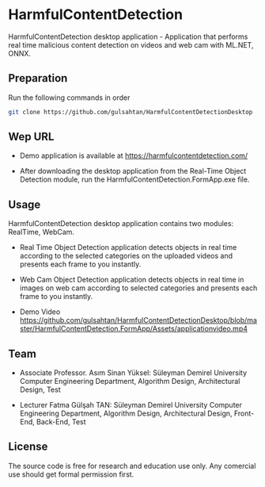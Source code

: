 # HarmfulContentDetection
HarmfulContentDetection desktop application - Application that performs real time malicious content detection on videos and web cam with ML.NET, ONNX.

## Preparation

Run the following commands in order
```bash
git clone https://github.com/gulsahtan/HarmfulContentDetectionDesktop

```
## Wep URL

- Demo application is available at https://harmfulcontentdetection.com/

- After downloading the desktop application from the Real-Time Object Detection module, run the HarmfulContentDetection.FormApp.exe file.

## Usage

HarmfulContentDetection desktop application contains two modules: RealTime, WebCam. 

- Real Time Object Detection application detects objects in real time according to the selected categories on the uploaded videos and presents each frame to you instantly.

- Web Cam Object Detection application detects objects in real time in images on web cam according to selected categories and presents each frame to you instantly.

- Demo Video  https://github.com/gulsahtan/HarmfulContentDetectionDesktop/blob/master/HarmfulContentDetection.FormApp/Assets/applicationvideo.mp4

## Team

- Associate Professor. Asım Sinan Yüksel: Süleyman Demirel University Computer Engineering Department, Algorithm Design, Architectural Design, Test

- Lecturer Fatma Gülşah TAN: Süleyman Demirel University Computer Engineering Department, Algorithm Design, Architectural Design, Front-End, Back-End, Test

## License

The source code is free for research and education use only. Any comercial use should get formal permission first.
